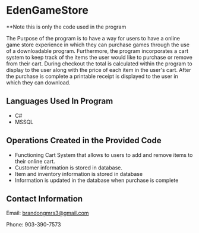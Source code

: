 # EdenGameStore

 **Note this is only the code used in the program

The Purpose of the program is to have a way for users to have a online game store experience in which they can purchase games through the use of a downloadable program. Furthermore, the program incorporates a cart system to keep track of the items the user would like to purchase or remove from their cart. During checkout the total is calculated within the program to display to the user along with the price of each item in the user's cart. After the purchase is complete a printable receipt is displayed to the user in which they can download.

Languages Used In Program
-------------------------
- C#
- MSSQL

Operations Created in the Provided Code
---------------------------------------
* Functioning Cart System that allows to users to add and remove items to their online cart.
* Customer information is stored in database.
* Item and inventory information is stored in database
* Information is updated in the database when purchase is complete

Contact Information
-------------------
Email: brandongmrs3@gmail.com

Phone: 903-390-7573
